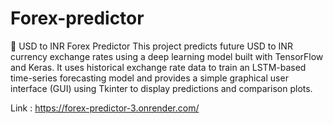 # Forex-predictor

💱 USD to INR Forex Predictor
This project predicts future USD to INR currency exchange rates using a deep learning model built with TensorFlow and Keras. It uses historical exchange rate data to train an LSTM-based time-series forecasting model and provides a simple graphical user interface (GUI) using Tkinter to display predictions and comparison plots.

Link : https://forex-predictor-3.onrender.com/
